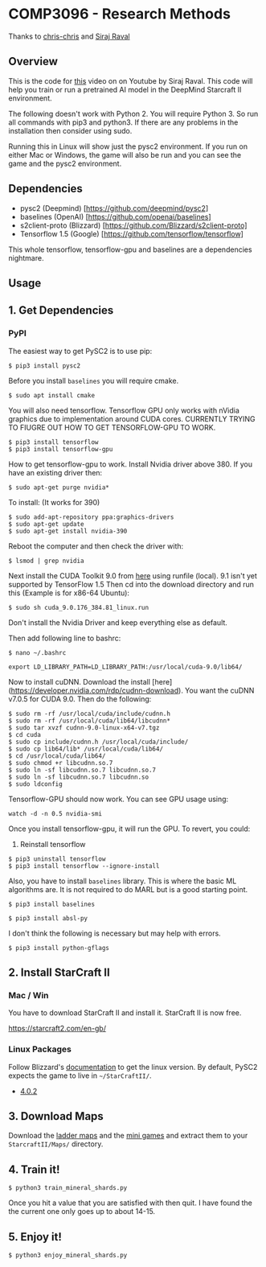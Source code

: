 # COMP3096 - Research Methods
Thanks to [chris-chris](https://github.com/chris-chris/pysc2-examples) and [Siraj Raval](https://github.com/Zacharias030/A-Guide-to-DeepMinds-StarCraft-AI-Environment)

## Overview

This is the code for [this](https://youtu.be/URWXG5jRB-A) video on on Youtube by Siraj Raval. This code will help you train or run a pretrained AI model in the DeepMind Starcraft II environment.

The following doesn't work with Python 2. You will require Python 3. So run all commands with pip3 and python3. If there are any problems in the installation then consider using sudo.

Running this in Linux will show just the pysc2 environment. If you run on either Mac or Windows, the game will also be run and you can see the game and the pysc2 environment.

## Dependencies

- pysc2 (Deepmind) [https://github.com/deepmind/pysc2]
- baselines (OpenAI) [https://github.com/openai/baselines]
- s2client-proto (Blizzard) [https://github.com/Blizzard/s2client-proto]
- Tensorflow 1.5 (Google) [https://github.com/tensorflow/tensorflow]

This whole tensorflow, tensorflow-gpu and baselines are a dependencies nightmare.

## Usage


## 1. Get Dependencies

### PyPI

The easiest way to get PySC2 is to use pip:

```shell
$ pip3 install pysc2
```

Before you install `baselines` you will require cmake.
```shell
$ sudo apt install cmake
```

You will also need tensorflow. Tensorflow GPU only works with nVidia graphics due to implementation around CUDA cores.
CURRENTLY TRYING TO FIUGRE OUT HOW TO GET TENSORFLOW-GPU TO WORK.
```shell
$ pip3 install tensorflow
$ pip3 install tensorflow-gpu
```

How to get tensorflow-gpu to work.
Install Nvidia driver above 380. If you have an existing driver then:
```shell
$ sudo apt-get purge nvidia*
```

To install: (It works for 390)
```shell
$ sudo add-apt-repository ppa:graphics-drivers
$ sudo apt-get update
$ sudo apt-get install nvidia-390
```

Reboot the computer and then check the driver with:
```shell
$ lsmod | grep nvidia
```

Next install the CUDA Toolkit 9.0 from [here](https://developer.nvidia.com/cuda-90-download-archive) using runfile (local). 9.1 isn't yet supported by TensorFlow 1.5
Then cd into the download directory and run this (Example is for x86-64 Ubuntu):
```shell
$ sudo sh cuda_9.0.176_384.81_linux.run
```
Don't install the Nvidia Driver and keep everything else as default.

Then add following line to bashrc:
```shell
$ nano ~/.bashrc

export LD_LIBRARY_PATH=LD_LIBRARY_PATH:/usr/local/cuda-9.0/lib64/
```

Now to install cuDNN. Download the install [here] (https://developer.nvidia.com/rdp/cudnn-download). You want the cuDNN v7.0.5 for CUDA 9.0.
Then do the following:
```shell
$ sudo rm -rf /usr/local/cuda/include/cudnn.h
$ sudo rm -rf /usr/local/cuda/lib64/libcudnn*
$ sudo tar xvzf cudnn-9.0-linux-x64-v7.tgz
$ cd cuda
$ sudo cp include/cudnn.h /usr/local/cuda/include/
$ sudo cp lib64/lib* /usr/local/cuda/lib64/
$ cd /usr/local/cuda/lib64/
$ sudo chmod +r libcudnn.so.7
$ sudo ln -sf libcudnn.so.7 libcudnn.so.7
$ sudo ln -sf libcudnn.so.7 libcudnn.so
$ sudo ldconfig
```

Tensorflow-GPU should now work. You can see GPU usage using:
```shell
watch -d -n 0.5 nvidia-smi
```

Once you install tensorflow-gpu, it will run the GPU. To revert, you could:
1. Reinstall tensorflow
```shell
$ pip3 uninstall tensorflow
$ pip3 install tensorflow --ignore-install
```

Also, you have to install `baselines` library. This is where the basic ML algorithms are. It is not required to do MARL but is a good starting point.

```shell
$ pip3 install baselines
```

```shell
$ pip3 install absl-py
```

I don't think the following is necessary but may help with errors.
```shell
$ pip3 install python-gflags
```

## 2. Install StarCraft II

### Mac / Win

You have to download StarCraft II and install it. StarCraft II is now free.

https://starcraft2.com/en-gb/

### Linux Packages

Follow Blizzard's [documentation](https://github.com/Blizzard/s2client-proto#downloads) to
get the linux version. By default, PySC2 expects the game to live in
`~/StarCraftII/`.

* [4.0.2](http://blzdistsc2-a.akamaihd.net/Linux/SC2.4.0.2.zip)

## 3. Download Maps

Download the [ladder maps](https://github.com/Blizzard/s2client-proto#downloads)
and the [mini games](https://github.com/deepmind/pysc2/releases/download/v1.0/mini_games.zip)
and extract them to your `StarcraftII/Maps/` directory.

## 4. Train it!

```shell
$ python3 train_mineral_shards.py
```

Once you hit a value that you are satisfied with then quit. I have found the the current one only goes up to about 14-15.

## 5. Enjoy it!

```shell
$ python3 enjoy_mineral_shards.py
```
